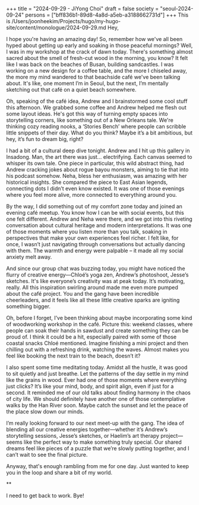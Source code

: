 +++
title = "2024-09-29 - JiYong Choi"
draft = false
society = "seoul-2024-09-24"
persons = ["bff836b1-89d8-4a8d-a5eb-a3188662731d"]
+++
This is /Users/joonheekim/Projects/hugo/my-hugo-site/content/monologue/2024-09-29.md
Hey, 

I hope you're having an amazing day! So, remember how we've all been hyped about getting up early and soaking in those peaceful mornings? Well, I was in my workshop at the crack of dawn today. There's something almost sacred about the smell of fresh-cut wood in the morning, you know? It felt like I was back on the beaches of Busan, building sandcastles. I was working on a new design for a coffee table, and the more I chiseled away, the more my mind wandered to that beachside café we've been talking about. It's like, one moment I’m in Seoul, but the next, I’m mentally sketching out that café on a quiet beach somewhere. 

Oh, speaking of the café idea, Andrew and I brainstormed some cool stuff this afternoon. We grabbed some coffee and Andrew helped me flesh out some layout ideas. He's got this way of turning empty spaces into storytelling corners, like something out of a New Orleans tale. We're thinking cozy reading nooks, a ‘Stories Bench’ where people can scribble little snippets of their day. What do you think? Maybe it’s a bit ambitious, but hey, it’s fun to dream big, right?

I had a bit of a cultural deep dive tonight. Andrew and I hit up this gallery in Insadong. Man, the art there was just... electrifying. Each canvas seemed to whisper its own tale. One piece in particular, this wild abstract thing, had Andrew cracking jokes about rogue bayou monsters, aiming to tie that into his podcast somehow. Neha, bless her enthusiasm, was amazing with her historical insights. She compared the piece to East Asian legends, connecting dots I didn’t even know existed. It was one of those evenings where you feel more alive, more connected to everything around you.

By the way, I did something out of my comfort zone today and joined an evening café meetup. You know how I can be with social events, but this one felt different. Andrew and Neha were there, and we got into this riveting conversation about cultural heritage and modern interpretations. It was one of those moments where you listen more than you talk, soaking in perspectives that make your own experiences feel richer. I felt like, for once, I wasn’t just navigating through conversations but actually dancing with them. The warmth and energy were palpable – it made all my social anxiety melt away.

And since our group chat was buzzing today, you might have noticed the flurry of creative energy—Chloé’s yoga zen, Andrew’s photoshoot, Jesse’s sketches. It's like everyone’s creativity was at peak today. It’s motivating, really. All this inspiration swirling around made me even more pumped about the café project. You and the gang have been incredible cheerleaders, and it feels like all these little creative sparks are igniting something bigger.

Oh, before I forget, I’ve been thinking about maybe incorporating some kind of woodworking workshop in the café. Picture this: weekend classes, where people can soak their hands in sawdust and create something they can be proud of. I think it could be a hit, especially paired with some of those coastal snacks Chloé mentioned. Imagine finishing a mini project and then chilling out with a refreshing drink, watching the waves. Almost makes you feel like booking the next train to the beach, doesn’t it?

I also spent some time meditating today. Amidst all the hustle, it was good to sit quietly and just breathe. Let the patterns of the day settle in my mind like the grains in wood. Ever had one of those moments where everything just clicks? It’s like your mind, body, and spirit align, even if just for a second. It reminded me of our old talks about finding harmony in the chaos of city life. We should definitely have another one of those contemplative walks by the Han River soon. Maybe catch the sunset and let the peace of the place slow down our minds.

I’m really looking forward to our next meet-up with the gang. The idea of blending all our creative energies together—whether it’s Andrew’s storytelling sessions, Jesse’s sketches, or Haelim’s art therapy project—seems like the perfect way to make something truly special. Our shared dreams feel like pieces of a puzzle that we’re slowly putting together, and I can’t wait to see the final picture.

Anyway, that's enough rambling from me for one day. Just wanted to keep you in the loop and share a bit of my world.

**

I need to get back to work. Bye!
